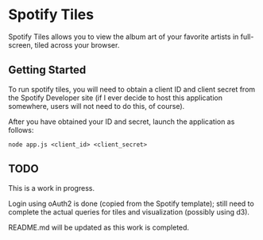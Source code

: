 Spotify Tiles
===

Spotify Tiles allows you to view the album art of your favorite artists in full-screen, tiled across your browser.

Getting Started
---

To run spotify tiles, you will need to obtain a client ID and client secret from the Spotify Developer site (if I ever decide to host this application somewhere, users will not need to do this, of course).

After you have obtained your ID and secret, launch the application as follows:

    node app.js <client_id> <client_secret>

TODO
---

This is a work in progress.

Login using oAuth2 is done (copied from the Spotify template); still need to complete the actual queries for tiles and visualization (possibly using d3).

README.md will be updated as this work is completed.
